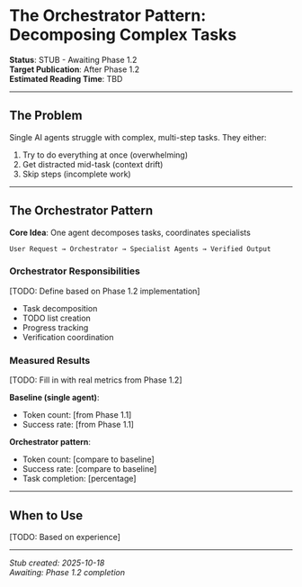 # The Orchestrator Pattern: Decomposing Complex Tasks

**Status**: STUB - Awaiting Phase 1.2  
**Target Publication**: After Phase 1.2  
**Estimated Reading Time**: TBD

---

## The Problem

Single AI agents struggle with complex, multi-step tasks. They either:
1. Try to do everything at once (overwhelming)
2. Get distracted mid-task (context drift)
3. Skip steps (incomplete work)

---

## The Orchestrator Pattern

**Core Idea**: One agent decomposes tasks, coordinates specialists

```
User Request → Orchestrator → Specialist Agents → Verified Output
```

### Orchestrator Responsibilities

[TODO: Define based on Phase 1.2 implementation]

- Task decomposition
- TODO list creation
- Progress tracking
- Verification coordination

### Measured Results

[TODO: Fill in with real metrics from Phase 1.2]

**Baseline (single agent)**:
- Token count: [from Phase 1.1]
- Success rate: [from Phase 1.1]

**Orchestrator pattern**:
- Token count: [compare to baseline]
- Success rate: [compare to baseline]
- Task completion: [percentage]

---

## When to Use

[TODO: Based on experience]

---

*Stub created: 2025-10-18*  
*Awaiting: Phase 1.2 completion*
